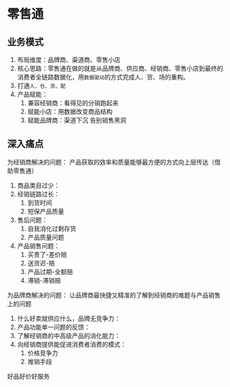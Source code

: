 # 零售通

## 业务模式

1.  布局维度：品牌商、渠道商、零售小店
2.  核心思路：零售通在做的就是从品牌商、供应商、经销商、零售小店到最终的消费者全链路数据化，用`数据驱动`的方式完成人、货、场的重构。
3.  打通`人、仓、货、配`
4.  产品赋能：
    1.  兼容经销商：看得见的分销跑起来
    2.  赋能小店：用数据改变商品结构
    3.  赋能品牌商：渠道下沉 告别销售黑洞

## 深入痛点

为经销商解决的问题：
产品获取的效率和质量能够最方便的方式向上层传达（借助零售通）

1.  商品类目过少：
2.  经销链路过长：
    1.  到货时间
    2.  短保产品质量
3.  售后问题：
    1.  自我消化过剩存货
    2.  产品质量问题
4.  产品销售问题：
    1.  买贵了-差价赔
    2.  送货迟-赔
    3.  产品过期-全额赔
    4.  滞销-滞销赔

为品牌商解决的问题：
让品牌商最快捷又精准的了解到经销商的难题与产品销售上的问题

1.  什么好卖就供应什么，品牌无竞争力：
2.  产品功能单一问题的反馈：
3.  了解经销商的中高级产品的消化能力：
4.  向经销商提供能促进消费者消费的模式：
    1.  价格竞争力
    2.  推销手段

好品好价好服务
